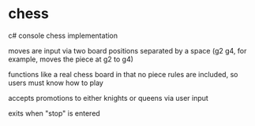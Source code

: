 # chess
c# console chess implementation

moves are input via two board positions separated by a space (g2 g4, for example, moves the piece at g2 to g4)

functions like a real chess board in that no piece rules are included, so users must know how to play

accepts promotions to either knights or queens via user input

exits when "stop" is entered
